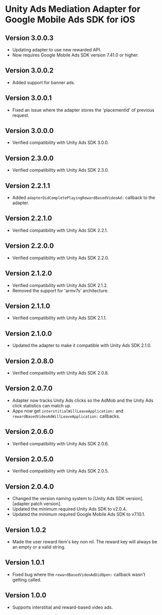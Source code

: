 # Unity Ads Mediation Adapter for Google Mobile Ads SDK for iOS

## Version 3.0.0.3
- Updating adapter to use new rewarded API.
- Now requires Google Mobile Ads SDK version 7.41.0 or higher.

## Version 3.0.0.2
- Added support for banner ads.

## Version 3.0.0.1
- Fixed an issue where the adapter stores the 'placementId' of previous request.

## Version 3.0.0.0
- Verified compatibility with Unity Ads SDK 3.0.0.

## Version 2.3.0.0
- Verified compatibility with Unity Ads SDK 2.3.0.

## Version 2.2.1.1
- Added `adapterDidCompletePlayingRewardBasedVideoAd:` callback to the adapter.

## Version 2.2.1.0
- Verified compatibility with Unity Ads SDK 2.2.1.

## Version 2.2.0.0
- Verified compatibility with Unity Ads SDK 2.2.0.

## Version 2.1.2.0
- Verified compatibility with Unity Ads SDK 2.1.2.
- Removed the support for 'armv7s' architecture.

## Version 2.1.1.0
- Verified compatibility with Unity Ads SDK 2.1.1.

## Version 2.1.0.0
- Updated the adapter to make it compatible with Unity Ads SDK 2.1.0.

## Version 2.0.8.0
- Verified compatibility with Unity Ads SDK 2.0.8.

## Version 2.0.7.0
- Adapter now tracks Unity Ads clicks so the AdMob and the Unity Ads click
  statistics can match up.
- Apps now get `interstitialWillLeaveApplication:` and
  `rewardBasedVideoAdWillLeaveApplication:` callbacks.

## Version 2.0.6.0
- Verified compatibility with Unity Ads SDK 2.0.6.

## Version 2.0.5.0
- Verified compatibility with Unity Ads SDK 2.0.5.

## Version 2.0.4.0
- Changed the version naming system to
  [Unity Ads SDK version].[adapter patch version].
- Updated the minimum required Unity Ads SDK to v2.0.4.
- Updated the minimum required Google Mobile Ads SDK to v7.10.1.

## Version 1.0.2
- Made the user reward item's key non nil. The reward key will always be an
  empty or a valid string.

## Version 1.0.1
- Fixed bug where the `rewardBasedVideoAdDidOpen:` callback wasn’t getting called.

## Version 1.0.0
- Supports interstitial and reward-based video ads.
